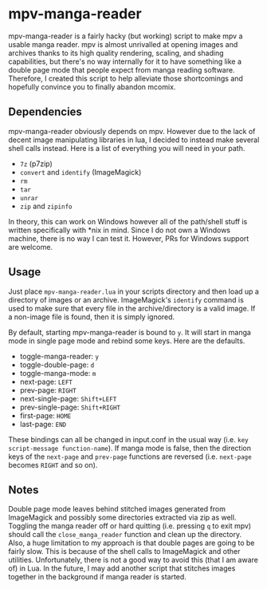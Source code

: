 # mpv-manga-reader
mpv-manga-reader is a fairly hacky (but working) script to make mpv a usable manga reader. mpv is almost unrivalled at opening images and archives thanks to its high quality rendering, scaling, and shading capabilities, but there's no way internally for it to have something like a double page mode that people expect from manga reading software. Therefore, I created this script to help alleviate those shortcomings and hopefully convince you to finally abandon mcomix.

## Dependencies
mpv-manga-reader obviously depends on mpv. However due to the lack of decent image manipulating libraries in lua, I decided to instead make several shell calls instead. Here is a list of everything you will need in your path.

* `7z` (p7zip)
* `convert` and `identify` (ImageMagick)
* `rm`
* `tar`
* `unrar`
* `zip` and `zipinfo`

In theory, this can work on Windows however all of the path/shell stuff is written specifically with \*nix in mind. Since I do not own a Windows machine, there is no way I can test it. However, PRs for Windows support are welcome.

## Usage
Just place `mpv-manga-reader.lua` in your scripts directory and then load up a directory of images or an archive. ImageMagick's `identify` command is used to make sure that every file in the archive/directory is a valid image. If a non-image file is found, then it is simply ignored.

By default, starting mpv-manga-reader is bound to `y`. It will start in manga mode in single page mode and rebind some keys. Here are the defaults.

* toggle-manga-reader: `y`
* toggle-double-page: `d`
* toggle-manga-mode: `m`
* next-page: `LEFT`
* prev-page: `RIGHT`
* next-single-page: `Shift+LEFT`
* prev-single-page: `Shift+RIGHT`
* first-page: `HOME`
* last-page: `END`

These bindings can all be changed in input.conf in the usual way (i.e. `key script-message function-name`). If manga mode is false, then the direction keys of the `next-page` and `prev-page` functions are reversed (i.e. `next-page` becomes `RIGHT` and so on).

## Notes
Double page mode leaves behind stitched images generated from ImageMagick and possibly some directories extracted via zip as well. Toggling the manga reader off or hard quitting (i.e. pressing `q` to exit mpv) should call the `close_manga_reader` function and clean up the directory. Also, a huge limitation to my approach is that double pages are going to be fairly slow. This is because of the shell calls to ImageMagick and other utilities. Unfortunately, there is not a good way to avoid this (that I am aware of) in Lua. In the future, I may add another script that stitches images together in the background if manga reader is started.
